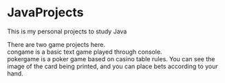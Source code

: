 # JavaProjects
This is my personal projects to study Java

There are two game projects here.</br>
congame is a basic text game played through console.</br>
pokergame is a poker game based on casino table rules. You can see the image of the card being printed, and you can place bets according to your hand.
